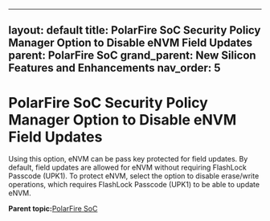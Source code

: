 
---
layout: default
title: PolarFire SoC Security Policy Manager Option to Disable eNVM Field Updates
parent: PolarFire SoC
grand_parent: New Silicon Features and Enhancements
nav_order: 5
---
# PolarFire SoC Security Policy Manager Option to Disable eNVM Field Updates

Using this option, eNVM can be pass key protected for field updates. By default, field updates are allowed for eNVM without requiring FlashLock Passcode \(UPK1\). To protect eNVM, select the option to disable erase/write operations, which requires FlashLock Passcode \(UPK1\) to be able to update eNVM.

**Parent topic:**[PolarFire SoC](GUID-01242F39-2030-4BC9-A2F4-EA1744E85B84.md)

